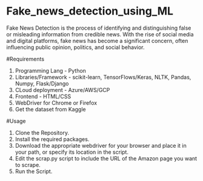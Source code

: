 # Fake_news_detection_using_ML
Fake News Detection is the process of identifying and distinguishing false or misleading information from credible news. With the rise of social media and digital platforms, fake news has become a significant concern, often influencing public opinion, politics, and social behavior.

#Requirements 

1. Programming Lang - Python 
2. Libraries/Framework - scikit-learn, TensorFlows/Keras, NLTK, Pandas, Numpy, Flask/Django
3. CLoud deployment - Azure/AWS/GCP
4. Frontend - HTML/CSS
5. WebDriver for Chrome or Firefox
6. Get the dataset from Kaggle
   

#Usage 
1. Clone the Repository.
2. Install the required packages.
3. Download the appropriate webdriver for your browser and place it in your path, or specify its location in the script.
4. Edit the scrap.py script to include the URL of the Amazon page you want to scrape.
5. Run the Script.

